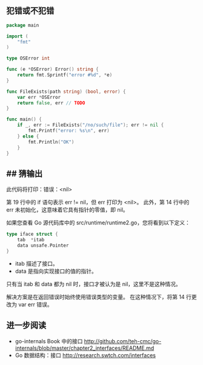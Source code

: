## 犯错或不犯错

```go
package main

import (
    "fmt"
)

type OSError int

func (e *OSError) Error() string {
    return fmt.Sprintf("error #%d", *e)
}

func FileExists(path string) (bool, error) {
    var err *OSError
    return false, err // TODO
}

func main() {
    if _, err := FileExists("/no/such/file"); err != nil {
        fmt.Printf("error: %s\n", err)
    } else {
        fmt.Println("OK")
    }
}
```

## ## 猜输出

此代码将打印：错误：\<nil\>


第 19 行中的 if 语句表示 err != nil，但 err 打印为 \<nil\>。 此外，第 14 行中的 err 未初始化，这意味着它具有指针的零值，即 nil。

如果您查看 Go 源代码库中的 src/runtime/runtime2.go，您将看到以下定义：

```go
type iface struct {
    tab  *itab
    data unsafe.Pointer
}
```

- itab 描述了接口。
- data 是指向实现接口的值的指针。

只有当 itab 和 data 都为 nil 时，接口才被认为是 nil，这里不是这种情况。

解决方案是在返回错误时始终使用错误类型的变量。 在这种情况下，将第 14 行更改为 var err 错误。

## 进一步阅读

- go-internals Book 中的接口
    http://github.com/teh-cmc/go-internals/blob/master/chapter2_interfaces/README.md
- Go 数据结构：接口
    http://research.swtch.com/interfaces